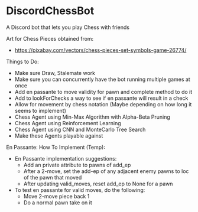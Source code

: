 # DiscordChessBot
A Discord bot that lets you play Chess with friends

Art for Chess Pieces obtained from:
- https://pixabay.com/vectors/chess-pieces-set-symbols-game-26774/

Things to Do:
- Make sure Draw, Stalemate work
- Make sure you can concurrently have the bot running multiple games at once
- Add en passante to move validity for pawn and complete method to do it
- Add to lookForChecks a way to see if en passante will result in a check 
- Allow for movement by chess notation (Maybe depending on how long it seems to implement)
- Chess Agent using Min-Max Algorithm with Alpha-Beta Pruning
- Chess Agent using Reinforcement Learning
- Chess Agent using CNN and MonteCarlo Tree Search
- Make these Agents playable against

En Passante: How To Implement (Temp):
- En Passante implementation suggestions:
  - Add an private attribute to pawns of add_ep 
  - After a 2-move, set the add-ep of any adjacent enemy pawns to loc of the pawn that moved
  - After updating valid_moves, reset add_ep to None for a pawn
- To test en passante for valid moves, do the following:
  - Move 2-move piece back 1
  - Do a normal pawn take on it 
